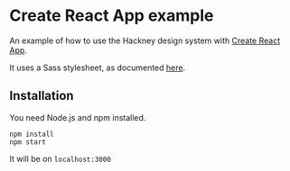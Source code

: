 # Create React App example

An example of how to use the Hackney design system with [Create React App](https://create-react-app.dev/).

It uses a Sass stylesheet, as documented [here](https://create-react-app.dev/docs/adding-a-sass-stylesheet/).

## Installation

You need Node.js and npm installed.

```
npm install
npm start
```

It will be on `localhost:3000`
